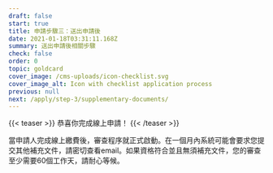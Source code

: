 ```yaml
---
draft: false
start: true
title: 申請步驟三：送出申請後
date: 2021-01-18T03:31:11.168Z
summary: 送出申請後相關步驟
check: false
order: 0
topic: goldcard
cover_image: /cms-uploads/icon-checklist.svg
cover_image_alt: Icon with checklist application process
previous: null
next: /apply/step-3/supplementary-documents/
---
```

{{< teaser >}}
恭喜你完成線上申請！
{{< /teaser >}}

當申請人完成線上繳費後，審查程序就正式啟動。在一個月內系統可能會要求您提交其他補充文件，請密切查看email。如果資格符合並且無須補充文件，您的審查至少需要60個工作天，請耐心等候。